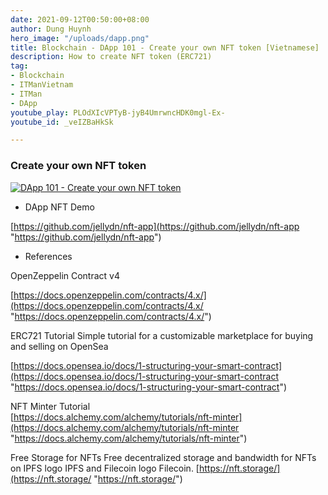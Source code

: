 ```yaml
---
date: 2021-09-12T00:50:00+08:00
author: Dung Huynh
hero_image: "/uploads/dapp.png"
title: Blockchain - DApp 101 - Create your own NFT token [Vietnamese]
description: How to create NFT token (ERC721)
tag:
- Blockchain
- ITManVietnam
- ITMan
- DApp
youtube_play: PLOdXIcVPTyB-jyB4UmrwncHDK0mgl-Ex-
youtube_id: _veIZBaHkSk

---
```

### Create your own NFT token

[![DApp 101 - Create your own NFT token](https://img.youtube.com/vi/_veIZBaHkSk/0.jpg)](https://www.youtube.com/watch?v=_veIZBaHkSk)

* DApp NFT Demo

[https://github.com/jellydn/nft-app](https://github.com/jellydn/nft-app "https://github.com/jellydn/nft-app")

* References

OpenZeppelin Contract v4

[https://docs.openzeppelin.com/contracts/4.x/](https://docs.openzeppelin.com/contracts/4.x/ "https://docs.openzeppelin.com/contracts/4.x/")

ERC721 Tutorial
Simple tutorial for a customizable marketplace for buying and selling on OpenSea

[https://docs.opensea.io/docs/1-structuring-your-smart-contract](https://docs.opensea.io/docs/1-structuring-your-smart-contract "https://docs.opensea.io/docs/1-structuring-your-smart-contract")

NFT Minter Tutorial  
[https://docs.alchemy.com/alchemy/tutorials/nft-minter](https://docs.alchemy.com/alchemy/tutorials/nft-minter "https://docs.alchemy.com/alchemy/tutorials/nft-minter")

Free Storage for NFTs
Free decentralized storage and bandwidth for NFTs on IPFS logo IPFS and Filecoin logo Filecoin.
[https://nft.storage/](https://nft.storage/ "https://nft.storage/")